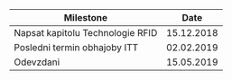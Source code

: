 
| Milestone     					| Date          | 
| ------------- 					|:-------------:| 
| Napsat kapitolu Technologie RFID	| 15.12.2018	| 
| Posledni termin obhajoby ITT		| 02.02.2019	| 
| Odevzdani     					| 15.05.2019    | 